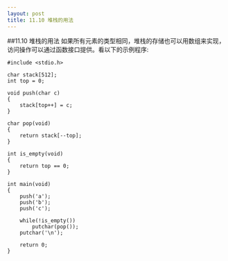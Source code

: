 ```yaml
---
layout: post
title: 11.10 堆栈的用法
---
```

##11.10 堆栈的用法
如果所有元素的类型相同，堆栈的存储也可以用数组来实现，访问操作可以通过函数接口提供。看以下的示例程序:

	#include <stdio.h>

	char stack[512];
	int top = 0;

	void push(char c)
	{
		stack[top++] = c;
	}

	char pop(void)
	{
		return stack[--top];
	}

	int is_empty(void)
	{
		return top == 0;
	}

	int main(void)
	{
		push('a');
		push('b');
		push('c');
		
		while(!is_empty())
			putchar(pop());
		putchar('\n');

		return 0;
	}
